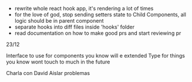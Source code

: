 * rewrite whole react hook app, it's rendering a lot of times
* for the love of god, stop sending setters state to Child Components, all logic should be in parent component
* separate hooks into diff files inside 'hooks' folder
* read documentation on how to make good prs and start reviewing pr

23/12

Interface to use for components you know will e extended
Type for things you know wont touch to much in the future

Charla con David
Aislar problemas 